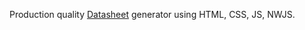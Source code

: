 Production quality [Datasheet](https://en.wikipedia.org/wiki/Datasheet) generator using HTML, CSS, JS, NWJS.
